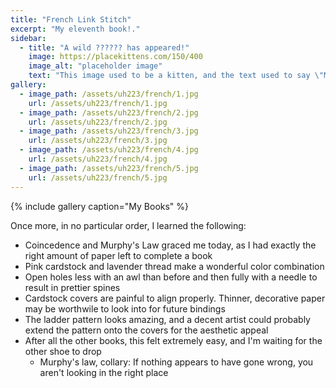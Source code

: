 ```yaml
---
title: "French Link Stitch"
excerpt: "My eleventh book!."
sidebar:
  - title: "A wild ?????? has appeared!"
    image: https://placekittens.com/150/400
    image_alt: "placeholder image"
    text: "This image used to be a kitten, and the text used to say \"Meow\", but then the kitten-generator broke. The image still might be a kitten, but it's no longer a guarantee."
gallery:
  - image_path: /assets/uh223/french/1.jpg
    url: /assets/uh223/french/1.jpg
  - image_path: /assets/uh223/french/2.jpg
    url: /assets/uh223/french/2.jpg
  - image_path: /assets/uh223/french/3.jpg
    url: /assets/uh223/french/3.jpg
  - image_path: /assets/uh223/french/4.jpg
    url: /assets/uh223/french/4.jpg
  - image_path: /assets/uh223/french/5.jpg
    url: /assets/uh223/french/5.jpg
---
```


{% include gallery caption="My Books" %}

Once more, in no particular order, I learned the following:

- Coincedence and Murphy's Law graced me today, as I had exactly the right amount of paper left to complete a book
- Pink cardstock and lavender thread make a wonderful color combination
- Open holes less with an awl than before and then fully with a needle to result in prettier spines
- Cardstock covers are painful to align properly. Thinner, decorative paper may be worthwile to look into for future bindings
- The ladder pattern looks amazing, and a decent artist could probably extend the pattern onto the covers for the aesthetic appeal
- After all the other books, this felt extremely easy, and I'm waiting for the other shoe to drop
  - Murphy's law, collary: If nothing appears to have gone wrong, you aren't looking in the right place

